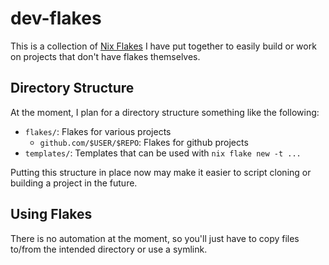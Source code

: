 # dev-flakes

This is a collection of [Nix Flakes](https://nixos.wiki/wiki/Flakes) I have put
together to easily build or work on projects that don't have flakes themselves.

## Directory Structure

At the moment, I plan for a directory structure something like the following:

- `flakes/`: Flakes for various projects
  - `github.com/$USER/$REPO`: Flakes for github projects
- `templates/`: Templates that can be used with `nix flake new -t ...`

Putting this structure in place now may make it easier to script cloning or 
building a project in the future.

## Using Flakes

There is no automation at the moment, so you'll just have to copy files to/from
the intended directory or use a symlink.

